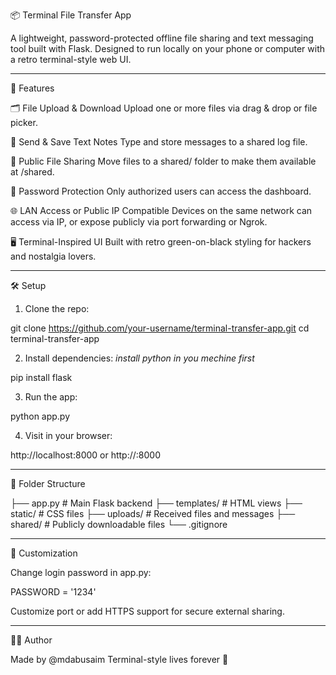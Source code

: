 📦 Terminal File Transfer App

A lightweight, password-protected offline file sharing and text messaging tool built with Flask.
Designed to run locally on your phone or computer with a retro terminal-style web UI.


---

🚀 Features

🗂️ File Upload & Download
Upload one or more files via drag & drop or file picker.

🧾 Send & Save Text Notes
Type and store messages to a shared log file.

📁 Public File Sharing
Move files to a shared/ folder to make them available at /shared.

🔐 Password Protection
Only authorized users can access the dashboard.

🌐 LAN Access or Public IP Compatible
Devices on the same network can access via IP, or expose publicly via port forwarding or Ngrok.

🖥️ Terminal-Inspired UI
Built with retro green-on-black styling for hackers and nostalgia lovers.



---

🛠️ Setup

1. Clone the repo:

git clone https://github.com/your-username/terminal-transfer-app.git
cd terminal-transfer-app


2. Install dependencies:
*install python in you mechine first*

pip install flask


3. Run the app:

python app.py


4. Visit in your browser:

http://localhost:8000
or
http://<your-local-ip>:8000




---

📂 Folder Structure

├── app.py             # Main Flask backend
├── templates/         # HTML views
├── static/            # CSS files
├── uploads/           # Received files and messages
├── shared/            # Publicly downloadable files
└── .gitignore


---

🧠 Customization

Change login password in app.py:

PASSWORD = '1234'

Customize port or add HTTPS support for secure external sharing.



---

🧑‍💻 Author

Made by @mdabusaim
Terminal-style lives forever 💚
